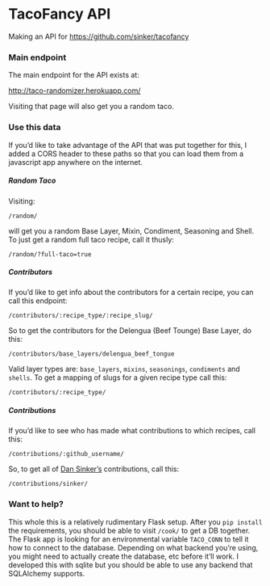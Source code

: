 # TacoFancy API

Making an API for https://github.com/sinker/tacofancy

### Main endpoint

The main endpoint for the API exists at: 

http://taco-randomizer.herokuapp.com/

Visiting that page will also get you a random taco.

### Use this data

If you’d like to take advantage of the API that was put together for this, I added
a CORS header to these paths so that you can load them from a javascript app 
anywhere on the internet.

##### Random Taco

Visiting:

``/random/``

will get you a random Base Layer, Mixin, Condiment, Seasoning and  Shell. To
just get a random full taco recipe, call it thusly:

``/random/?full-taco=true``

##### Contributors

If you’d like to get info about the contributors for a certain recipe,
you can call this endpoint:

``/contributors/:recipe_type/:recipe_slug/``

So to get the contributors for the Delengua (Beef Tounge) Base Layer, do this:

``/contributors/base_layers/delengua_beef_tongue``

Valid layer types are: ``base_layers``, ``mixins``, ``seasonings``, ``condiments``
and ``shells``. To get a mapping of slugs for a given recipe type call this:

``/contributors/:recipe_type/``

##### Contributions

If you’d like to see who has made what contributions to which recipes, call this:

``/contributions/:github_username/``

So, to get all of [Dan Sinker’s](http://github.com/sinker) contributions, call this:

``/contributions/sinker/``

### Want to help?

This whole this is a relatively rudimentary Flask setup. After you ``pip install``
the requirements, you should be able to visit ``/cook/`` to get a DB
together. The Flask app is looking for an environmental variable ``TACO_CONN`` to
tell it how to connect to the database. Depending on what backend you’re using, you
might need to actually create the database, etc before it’ll work.
I developed this with sqlite but you should be able to use any backend that
SQLAlchemy supports.
